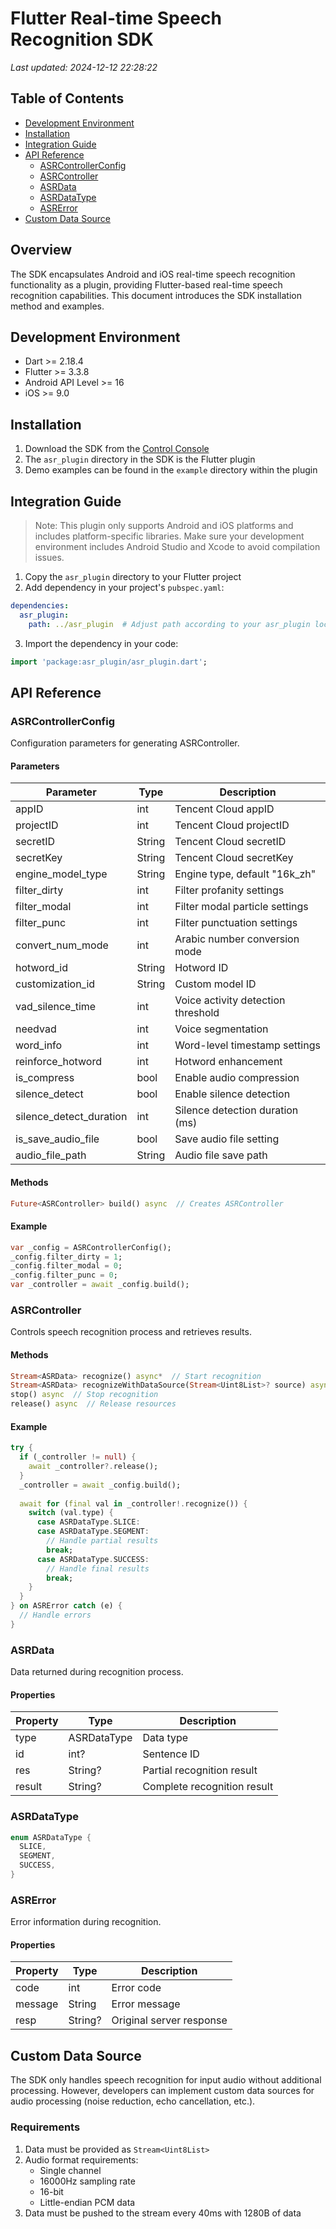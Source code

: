 # Flutter Real-time Speech Recognition SDK

*Last updated: 2024-12-12 22:28:22*

## Table of Contents
- [Development Environment](#development-environment)
- [Installation](#installation)
- [Integration Guide](#integration-guide)
- [API Reference](#api-reference)
  - [ASRControllerConfig](#asrcontrollerconfig)
  - [ASRController](#asrcontroller)
  - [ASRData](#asrdata)
  - [ASRDataType](#asrdatatype)
  - [ASRError](#asrerror)
- [Custom Data Source](#custom-data-source)

## Overview
The SDK encapsulates Android and iOS real-time speech recognition functionality as a plugin, providing Flutter-based real-time speech recognition capabilities. This document introduces the SDK installation method and examples.

## Development Environment
- Dart >= 2.18.4
- Flutter >= 3.3.8
- Android API Level >= 16
- iOS >= 9.0

## Installation
1. Download the SDK from the [Control Console](https://console.cloud.tencent.com/)
2. The `asr_plugin` directory in the SDK is the Flutter plugin
3. Demo examples can be found in the `example` directory within the plugin

## Integration Guide
> Note: This plugin only supports Android and iOS platforms and includes platform-specific libraries. Make sure your development environment includes Android Studio and Xcode to avoid compilation issues.

1. Copy the `asr_plugin` directory to your Flutter project
2. Add dependency in your project's `pubspec.yaml`:
```yaml
dependencies:
  asr_plugin:
    path: ../asr_plugin  # Adjust path according to your asr_plugin location
```
3. Import the dependency in your code:
```dart
import 'package:asr_plugin/asr_plugin.dart';
```

## API Reference

### ASRControllerConfig
Configuration parameters for generating ASRController.

#### Parameters
| Parameter | Type | Description |
|-----------|------|-------------|
| appID | int | Tencent Cloud appID |
| projectID | int | Tencent Cloud projectID |
| secretID | String | Tencent Cloud secretID |
| secretKey | String | Tencent Cloud secretKey |
| engine_model_type | String | Engine type, default "16k_zh" |
| filter_dirty | int | Filter profanity settings |
| filter_modal | int | Filter modal particle settings |
| filter_punc | int | Filter punctuation settings |
| convert_num_mode | int | Arabic number conversion mode |
| hotword_id | String | Hotword ID |
| customization_id | String | Custom model ID |
| vad_silence_time | int | Voice activity detection threshold |
| needvad | int | Voice segmentation |
| word_info | int | Word-level timestamp settings |
| reinforce_hotword | int | Hotword enhancement |
| is_compress | bool | Enable audio compression |
| silence_detect | bool | Enable silence detection |
| silence_detect_duration | int | Silence detection duration (ms) |
| is_save_audio_file | bool | Save audio file setting |
| audio_file_path | String | Audio file save path |

#### Methods
```dart
Future<ASRController> build() async  // Creates ASRController
```

#### Example
```dart
var _config = ASRControllerConfig();
_config.filter_dirty = 1;
_config.filter_modal = 0;
_config.filter_punc = 0;
var _controller = await _config.build();
```

### ASRController
Controls speech recognition process and retrieves results.

#### Methods
```dart
Stream<ASRData> recognize() async*  // Start recognition
Stream<ASRData> recognizeWithDataSource(Stream<Uint8List>? source) async*  // Recognition with custom data source
stop() async  // Stop recognition
release() async  // Release resources
```

#### Example
```dart
try {
  if (_controller != null) {
    await _controller?.release();
  }
  _controller = await _config.build();
  
  await for (final val in _controller!.recognize()) {
    switch (val.type) {
      case ASRDataType.SLICE:
      case ASRDataType.SEGMENT:
        // Handle partial results
        break;
      case ASRDataType.SUCCESS:
        // Handle final results
        break;
    }
  }
} on ASRError catch (e) {
  // Handle errors
}
```

### ASRData
Data returned during recognition process.

#### Properties
| Property | Type | Description |
|----------|------|-------------|
| type | ASRDataType | Data type |
| id | int? | Sentence ID |
| res | String? | Partial recognition result |
| result | String? | Complete recognition result |

### ASRDataType
```dart
enum ASRDataType {
  SLICE,
  SEGMENT,
  SUCCESS,
}
```

### ASRError
Error information during recognition.

#### Properties
| Property | Type | Description |
|----------|------|-------------|
| code | int | Error code |
| message | String | Error message |
| resp | String? | Original server response |

## Custom Data Source
The SDK only handles speech recognition for input audio without additional processing. However, developers can implement custom data sources for audio processing (noise reduction, echo cancellation, etc.).

### Requirements
1. Data must be provided as `Stream<Uint8List>`
2. Audio format requirements:
   - Single channel
   - 16000Hz sampling rate
   - 16-bit
   - Little-endian PCM data
3. Data must be pushed to the stream every 40ms with 1280B of data
```
